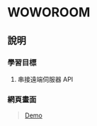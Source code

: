 # WOWOROOM



## 說明

### 學習目標

1. 串接遠端伺服器 API


### 網頁畫面

> [Demo](https://kumashow.github.io/WoWoRoom/)
